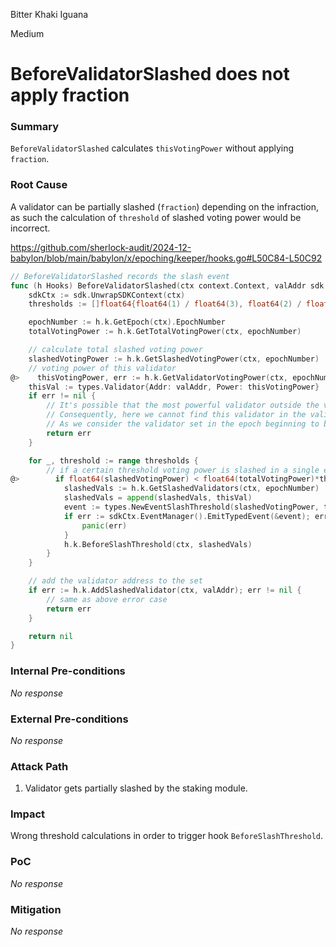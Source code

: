 Bitter Khaki Iguana

Medium

# BeforeValidatorSlashed does not apply fraction

### Summary

`BeforeValidatorSlashed` calculates `thisVotingPower` without applying `fraction`.

### Root Cause

A validator can be partially slashed (`fraction`) depending on the infraction, as such the calculation of `threshold` of slashed voting power would be incorrect.

https://github.com/sherlock-audit/2024-12-babylon/blob/main/babylon/x/epoching/keeper/hooks.go#L50C84-L50C92
```go
// BeforeValidatorSlashed records the slash event
func (h Hooks) BeforeValidatorSlashed(ctx context.Context, valAddr sdk.ValAddress, fraction math.LegacyDec) error {
    sdkCtx := sdk.UnwrapSDKContext(ctx)
    thresholds := []float64{float64(1) / float64(3), float64(2) / float64(3)}

    epochNumber := h.k.GetEpoch(ctx).EpochNumber
    totalVotingPower := h.k.GetTotalVotingPower(ctx, epochNumber)

    // calculate total slashed voting power
    slashedVotingPower := h.k.GetSlashedVotingPower(ctx, epochNumber)
    // voting power of this validator
@>    thisVotingPower, err := h.k.GetValidatorVotingPower(ctx, epochNumber, valAddr)
    thisVal := types.Validator{Addr: valAddr, Power: thisVotingPower}
    if err != nil {
        // It's possible that the most powerful validator outside the validator set enrols to the validator after this validator is slashed.
        // Consequently, here we cannot find this validator in the validatorSet map.
        // As we consider the validator set in the epoch beginning to be the validator set throughout this epoch, we consider this new validator in the edge to have no voting power and return directly here.
        return err
    }

    for _, threshold := range thresholds {
        // if a certain threshold voting power is slashed in a single epoch, emit event and trigger hook
@>        if float64(slashedVotingPower) < float64(totalVotingPower)*threshold && float64(totalVotingPower)*threshold <= float64(slashedVotingPower+thisVotingPower) {
            slashedVals := h.k.GetSlashedValidators(ctx, epochNumber)
            slashedVals = append(slashedVals, thisVal)
            event := types.NewEventSlashThreshold(slashedVotingPower, totalVotingPower, slashedVals)
            if err := sdkCtx.EventManager().EmitTypedEvent(&event); err != nil {
                panic(err)
            }
            h.k.BeforeSlashThreshold(ctx, slashedVals)
        }
    }

    // add the validator address to the set
    if err := h.k.AddSlashedValidator(ctx, valAddr); err != nil {
        // same as above error case
        return err
    }

    return nil
}
```

### Internal Pre-conditions

_No response_

### External Pre-conditions

_No response_

### Attack Path

1. Validator gets partially slashed by the staking module.

### Impact

Wrong threshold calculations in order to trigger hook `BeforeSlashThreshold`.

### PoC

_No response_

### Mitigation

_No response_